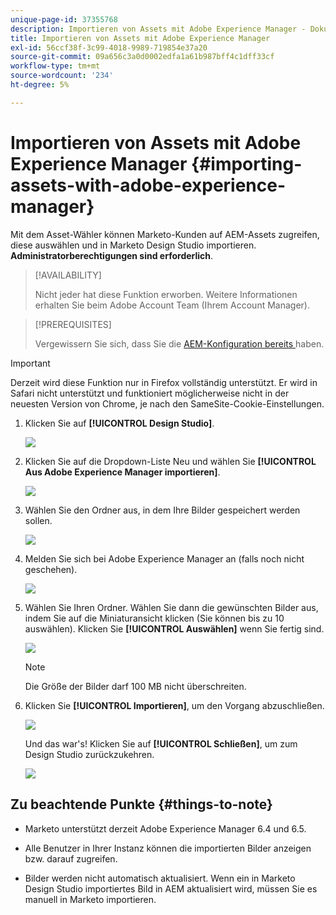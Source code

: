 ```yaml
---
unique-page-id: 37355768
description: Importieren von Assets mit Adobe Experience Manager - Dokumente zu Marketo - Produktdokumentation
title: Importieren von Assets mit Adobe Experience Manager
exl-id: 56ccf38f-3c99-4018-9989-719854e37a20
source-git-commit: 09a656c3a0d0002edfa1a61b987bff4c1dff33cf
workflow-type: tm+mt
source-wordcount: '234'
ht-degree: 5%

---
```


# Importieren von Assets mit Adobe Experience Manager {#importing-assets-with-adobe-experience-manager}

Mit dem Asset-Wähler können Marketo-Kunden auf AEM-Assets zugreifen, diese auswählen und in Marketo Design Studio importieren. **Administratorberechtigungen sind erforderlich**.

>[!AVAILABILITY]
>
>Nicht jeder hat diese Funktion erworben. Weitere Informationen erhalten Sie beim Adobe Account Team (Ihrem Account Manager).

>[!PREREQUISITES]
>
>Vergewissern Sie sich, dass Sie die [AEM-Konfiguration bereits ](/help/marketo/product-docs/core-marketo-concepts/miscellaneous/configuring-adobe-experience-manager-integration.md) haben.

>[!IMPORTANT]
>
>Derzeit wird diese Funktion nur in Firefox vollständig unterstützt. Er wird in Safari nicht unterstützt und funktioniert möglicherweise nicht in der neuesten Version von Chrome, je nach den SameSite-Cookie-Einstellungen.

1. Klicken Sie auf **[!UICONTROL Design Studio]**.

   ![](assets/importing-assets-with-adobe-experience-manager-1.png)

1. Klicken Sie auf die Dropdown-Liste Neu und wählen Sie **[!UICONTROL Aus Adobe Experience Manager importieren]**.

   ![](assets/importing-assets-with-adobe-experience-manager-2.png)

1. Wählen Sie den Ordner aus, in dem Ihre Bilder gespeichert werden sollen.

   ![](assets/importing-assets-with-adobe-experience-manager-3.png)

1. Melden Sie sich bei Adobe Experience Manager an (falls noch nicht geschehen).

   ![](assets/importing-assets-with-adobe-experience-manager-4.png)

1. Wählen Sie Ihren Ordner. Wählen Sie dann die gewünschten Bilder aus, indem Sie auf die Miniaturansicht klicken (Sie können bis zu 10 auswählen). Klicken Sie **[!UICONTROL Auswählen]** wenn Sie fertig sind.

   ![](assets/importing-assets-with-adobe-experience-manager-5.png)

   >[!NOTE]
   >
   >Die Größe der Bilder darf 100 MB nicht überschreiten.

1. Klicken Sie **[!UICONTROL Importieren]**, um den Vorgang abzuschließen.

   ![](assets/importing-assets-with-adobe-experience-manager-6.png)

   Und das war&#39;s! Klicken Sie auf **[!UICONTROL Schließen]**, um zum Design Studio zurückzukehren.

   ![](assets/importing-assets-with-adobe-experience-manager-7.png)

## Zu beachtende Punkte {#things-to-note}

* Marketo unterstützt derzeit Adobe Experience Manager 6.4 und 6.5.

* Alle Benutzer in Ihrer Instanz können die importierten Bilder anzeigen bzw. darauf zugreifen.

* Bilder werden nicht automatisch aktualisiert. Wenn ein in Marketo Design Studio importiertes Bild in AEM aktualisiert wird, müssen Sie es manuell in Marketo importieren.
